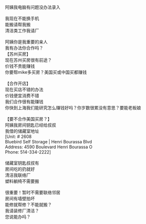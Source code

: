 <br>
<br>
<br>
阿姨我电脑有问题没办法录入<br>
<br>
我现在不能换手机<br>
能搬请帮我搬<br>
清洁类工作我请厂<br>
<br>
阿姨你是我重要的亲人<br>
我有办法你合作吗？<br>
【苏州买房】<br>
现在苏州买房很有前途？<br>
价钱不贵能赚钱<br>
你要帮mike多买房？美国买或中国买都赚钱<br>
<br>
【合作开店】<br>
现在买店不错的办法<br>
价钱便宜消费不错<br>
我们合作很有能赚钱<br>
你快到上海我们能研究怎么赚钱好吗？你岁数很累没有意思？要能老板娘<br>
<br>
【要不合作美国买房？】<br>
阿姨我房间钥匙已经给叔叔<br>
我借的储藏室地址<br>
[Unit: # 2608<br>
Bluebird Self Storage | Henri Bourassa Blvd<br>
Address: 4590 Boulevard Henri Bourassa O<br>
Phone: 514-334-2222]<br>
<br>
储藏室钥匙叔叔有<br>
房间吃的扔就好<br>
清洁我联络厂<br>
塑料躺椅不需要搬<br>
<br>
很重要！暂时不需要联络邻居<br>
房间有墙壁拍坏<br>
能修就帮修？不能就搬？<br>
我请装修厂清洁？<br>
您说能办吗？<br>
<br>
<br>
<br>
<br>
<br>
<br>
<br>
<br>
<br>
<br>



